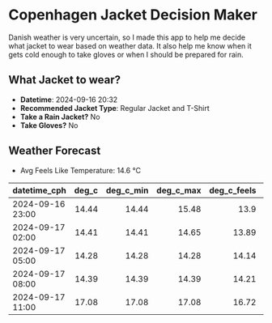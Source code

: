 
# Copenhagen Jacket Decision Maker

Danish weather is very uncertain, so I made this app to help me decide what jacket to wear based on weather data. 
It also help me know when it gets cold enough to take gloves or when I should be prepared for rain.

## What Jacket to wear?

- **Datetime**: 2024-09-16 20:32
- **Recommended Jacket Type**: Regular Jacket and T-Shirt
- **Take a Rain Jacket?** No
- **Take Gloves?** No

## Weather Forecast
- Avg Feels Like Temperature: 14.6 °C

| datetime_cph     |   deg_c |   deg_c_min |   deg_c_max |   deg_c_feels | weather   | wind   | rain   |
|:-----------------|--------:|------------:|------------:|--------------:|:----------|:-------|:-------|
| 2024-09-16 23:00 |   14.44 |       14.44 |       15.48 |         13.9  | Clouds    | Low    | None   |
| 2024-09-17 02:00 |   14.41 |       14.41 |       14.65 |         13.89 | Clouds    | Low    | None   |
| 2024-09-17 05:00 |   14.28 |       14.28 |       14.28 |         14.14 | Clouds    | Low    | None   |
| 2024-09-17 08:00 |   14.39 |       14.39 |       14.39 |         14.21 | Clouds    | Low    | None   |
| 2024-09-17 11:00 |   17.08 |       17.08 |       17.08 |         16.72 | Clouds    | Low    | None   |
        